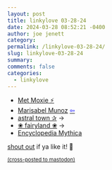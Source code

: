 ```yaml
---
layout: post
title: linkylove 03-28-24
date: 2024-03-28 08:52:21 -0400
author: joe jenett
category: 
permalink: /linkylove-03-28-24/
slug: linkylove-03-28-24
summary: 
comments: false
categories:
  - linkylove
---
```

<ul class="linkylove">
	<li><a title="Met Moxie ⚡ No Musk, no Zuck, just Moxie" href="https://metmoxie.com/">Met Moxie ⚡</a></li>
	<li><a title="Marisabel Munoz" href="https://marisabel.nl/">Marisabel Munoz</a>  <a title="source" href="https://toot.community/tags/personalwebsite"><span style="color:blue;">&#8678;</span></a></li>
	<li><a title="astral town ✰" href="https://serimemo.neocities.org/">astral town ✰</a> <span title="led to site shown below">&#8594;</span></li>
	<li><a title="❀ fairyland ❀" href="https://inkcaps.neocities.org/">❀ fairyland ❀</a>  <span title="led to site shown below">&#8594;</span></li>
	<li><a title="Encyclopedia Mythica" href="https://pantheon.org/">Encyclopedia Mythica</a></li>
</ul>
<a href="/linkylove-03-28-24/#result">shout out</a> if ya like it!  📣

<a href="https://brid.gy/publish/mastodon"><small>(cross-posted to mastodon)</small></a>
